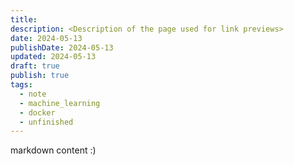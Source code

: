 ```yaml
---
title: 
description: <Description of the page used for link previews>
date: 2024-05-13
publishDate: 2024-05-13
updated: 2024-05-13
draft: true
publish: true
tags:
  - note
  - machine_learning
  - docker
  - unfinished
---
```

 
markdown content :)